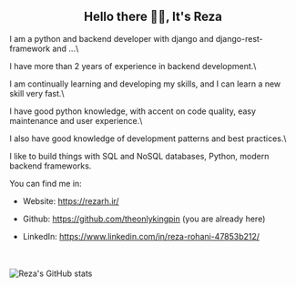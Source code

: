 
<h2 align="center">
Hello there 👋🏻, It's Reza
</h2>

I am a python and backend developer with django and django-rest-framework and ...\

I have more than 2 years of experience in backend development.\

I am continually learning and developing my skills, and I can learn a new skill very fast.\

I have good python knowledge, with accent on code quality, easy maintenance and user experience.\

I also have good knowledge of development patterns and best practices.\

I like to build things with SQL and NoSQL databases, Python, modern backend frameworks.

You can find me in:

- Website: https://rezarh.ir/

- Github: https://github.com/theonlykingpin (you are already here)

- LinkedIn: https://www.linkedin.com/in/reza-rohani-47853b212/

\
\
![Reza's GitHub stats](https://github-readme-stats.vercel.app/api?username=theonlykingpin&show_icons=true)
